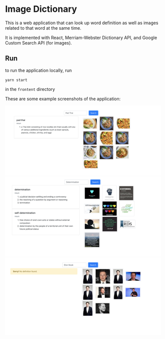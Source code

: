 # Image Dictionary

This is a web application that can look up word definition as well as images related to that word at the same time. 

It is implemented with React, Merriam-Webster Dictionary API, and Google Custom Search API (for images).

## Run
to run the application locally, run 
    
    yarn start 

in the `frontent` directory

These are some example screenshots of the application:

<img src="screenshots/ex-1.png" width="900"/> 
<img src="screenshots/ex-2.png" width="900"/>
<img src="screenshots/ex-3.png" width="900"/>
